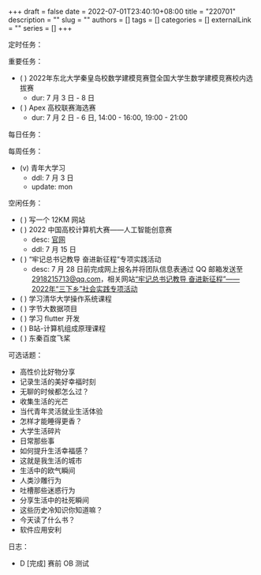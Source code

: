 +++ 
draft = false
date = 2022-07-01T23:40:10+08:00
title = "220701"
description = ""
slug = ""
authors = []
tags = []
categories = []
externalLink = ""
series = []
+++

定时任务：

重要任务：
- ( ) 2022年东北大学秦皇岛校数学建模竞赛暨全国大学生数学建模竞赛校内选拔赛
	- dur: 7 月 3 日 -  8 日
- ( ) Apex 高校联赛海选赛
	- dur: 7 月 2 日 - 6 日, 14:00 - 16:00, 19:00 - 21:00

每日任务：

每周任务：
- (v) 青年大学习
    - ddl: 7 月 3 日
    - update: mon

空闲任务：
- ( ) 写一个 12KM 网站
- ( ) 2022 中国高校计算机大赛——人工智能创意赛
	- desc: [官网](http://aicontest.baidu.com/)
	- ddl: 7 月 15 日
- ( ) “牢记总书记教导 奋进新征程”专项实践活动
	- desc: 7 月 28 日前完成网上报名并将团队信息表通过 QQ 邮箱发送至 2918215713@qq.com，相关网站[“牢记总书记教导 奋进新征程”——2022年“三下乡”社会实践专项活动](https://t.m.youth.cn/transfer/index/url/sxx.youth.cn/sxxxt/xtsb/202206/t20220610_13761964.htm)
- ( ) 学习清华大学操作系统课程
- ( ) 字节大数据项目
- ( ) 学习 flutter 开发
- ( ) B站-计算机组成原理课程
- ( ) 东秦百度飞桨

可选话题：
- 高性价比好物分享
- 记录生活的美好幸福时刻
- 无聊的时候都怎么过？
- 收集生活的光芒
- 当代青年灵活就业生活体验
- 怎样才能睡得更香？
- 大学生活碎片
- 日常那些事
- 如何提升生活幸福感？
- 这就是我生活的城市
- 生活中的欧气瞬间
- 人类沙雕行为
- 吐槽那些迷惑行为
- 分享生活中的社死瞬间
- 这些历史冷知识你知道嘛？
- 今天读了什么书？
- 软件应用安利

日志：
- D [完成] 赛前 OB 测试
